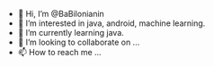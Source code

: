 - 👋 Hi, I’m @BaBilonianin
- 👀 I’m interested in java, android, machine learning.
- 🌱 I’m currently learning java.
- 💞️ I’m looking to collaborate on ...
- 📫 How to reach me ...

<!---
BaBilonianin/BaBilonianin is a ✨ special ✨ repository because its `README.md` (this file) appears on your GitHub profile.
You can click the Preview link to take a look at your changes.
--->
